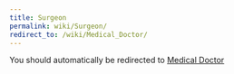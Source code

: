 ```yaml
---
title: Surgeon
permalink: wiki/Surgeon/
redirect_to: /wiki/Medical_Doctor/
---
```


You should automatically be redirected to [Medical Doctor](/wiki/Medical_Doctor/)
